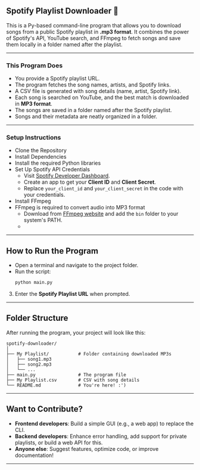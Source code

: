 ## Spotify Playlist Downloader 🎵

This is a Py-based command-line program that allows you to download songs from a public Spotify playlist in **.mp3 format**. It combines the power of Spotify's API, YouTube search, and FFmpeg to fetch songs and save them locally in a folder named after the playlist.

---

### This Program Does

   - You provide a Spotify playlist URL.
   - The program fetches the song names, artists, and Spotify links.
   - A CSV file is generated with song details (name, artist, Spotify link).
   - Each song is searched on YouTube, and the best match is downloaded in **MP3 format**.
   - The songs are saved in a folder named after the Spotify playlist.
   - Songs and their metadata are neatly organized in a folder.

---

### Setup Instructions

- Clone the Repository
- Install Dependencies
- Install the required Python libraries
- Set Up Spotify API Credentials
  - Visit [Spotify Developer Dashboard](https://developer.spotify.com/dashboard/).
  - Create an app to get your **Client ID** and **Client Secret**.
  - Replace `your_client_id` and `your_client_secret` in the code with your credentials.
- Install FFmpeg
- FFmpeg is required to convert audio into MP3 format
  - Download from [FFmpeg website](https://ffmpeg.org/download.html) and add the `bin` folder to your system's PATH.
  - 
---

## How to Run the Program

- Open a terminal and navigate to the project folder.
-  Run the script:
   ```bash
   python main.py
   ```
3. Enter the **Spotify Playlist URL** when prompted.

---



## Folder Structure

After running the program, your project will look like this:
```
spotify-downloader/
│
├── My Playlist/           # Folder containing downloaded MP3s
│   ├── song1.mp3
│   ├── song2.mp3
│   └── ...
├── main.py                # The program file
├── My Playlist.csv        # CSV with song details
└── README.md              # You're here! :')
```

---

## Want to Contribute?

- **Frontend developers**: Build a simple GUI (e.g., a web app) to replace the CLI.
- **Backend developers**: Enhance error handling, add support for private playlists, or build a web API for this.
- **Anyone else**: Suggest features, optimize code, or improve documentation!

---
